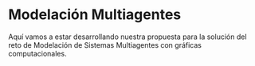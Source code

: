 # Modelación Multiagentes
Aquí vamos a estar desarrollando nuestra propuesta para la solución del reto de Modelación de Sistemas Multiagentes con gráficas computacionales.
